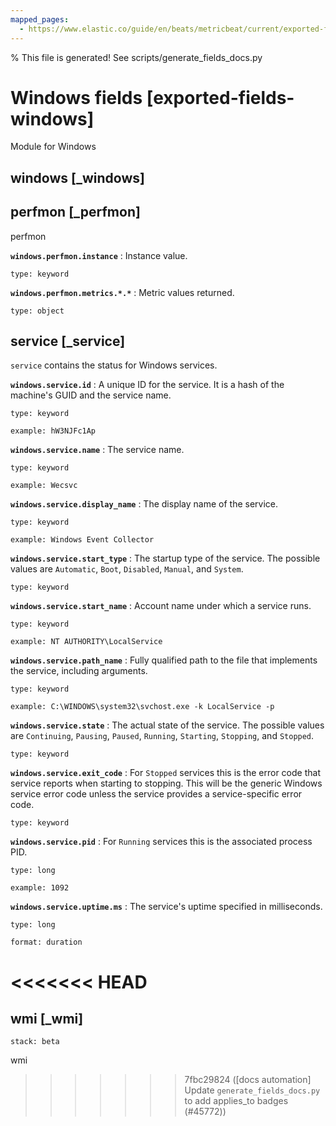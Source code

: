 ```yaml
---
mapped_pages:
  - https://www.elastic.co/guide/en/beats/metricbeat/current/exported-fields-windows.html
---
```


% This file is generated! See scripts/generate_fields_docs.py

# Windows fields [exported-fields-windows]

Module for Windows

## windows [_windows]



## perfmon [_perfmon]

perfmon

**`windows.perfmon.instance`**
:   Instance value.

    type: keyword


**`windows.perfmon.metrics.*.*`**
:   Metric values returned.

    type: object


## service [_service]

`service` contains the status for Windows services.

**`windows.service.id`**
:   A unique ID for the service. It is a hash of the machine's GUID and the service name.

    type: keyword

    example: hW3NJFc1Ap


**`windows.service.name`**
:   The service name.

    type: keyword

    example: Wecsvc


**`windows.service.display_name`**
:   The display name of the service.

    type: keyword

    example: Windows Event Collector


**`windows.service.start_type`**
:   The startup type of the service. The possible values are `Automatic`, `Boot`, `Disabled`, `Manual`, and `System`.

    type: keyword


**`windows.service.start_name`**
:   Account name under which a service runs.

    type: keyword

    example: NT AUTHORITY\LocalService


**`windows.service.path_name`**
:   Fully qualified path to the file that implements the service, including arguments.

    type: keyword

    example: C:\WINDOWS\system32\svchost.exe -k LocalService -p


**`windows.service.state`**
:   The actual state of the service. The possible values are `Continuing`, `Pausing`, `Paused`, `Running`, `Starting`, `Stopping`, and `Stopped`.

    type: keyword


**`windows.service.exit_code`**
:   For `Stopped` services this is the error code that service reports when starting to stopping. This will be the generic Windows service error code unless the service provides a service-specific error code.

    type: keyword


**`windows.service.pid`**
:   For `Running` services this is the associated process PID.

    type: long

    example: 1092


**`windows.service.uptime.ms`**
:   The service's uptime specified in milliseconds.

    type: long

    format: duration


<<<<<<< HEAD
=======
## wmi [_wmi]

```{applies_to}
stack: beta
```

wmi

>>>>>>> 7fbc29824 ([docs automation] Update `generate_fields_docs.py` to add applies_to badges (#45772))
